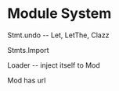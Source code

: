 # Module System

Stmt.undo -- Let, LetThe, Clazz

Stmts.Import

Loader -- inject itself to Mod

Mod has url
